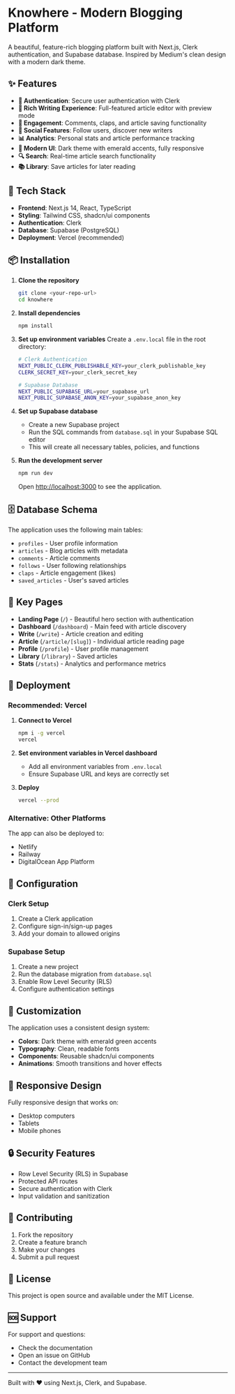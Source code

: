 # Knowhere - Modern Blogging Platform

A beautiful, feature-rich blogging platform built with Next.js, Clerk authentication, and Supabase database. Inspired by Medium's clean design with a modern dark theme.

## ✨ Features

- **🔐 Authentication**: Secure user authentication with Clerk
- **📝 Rich Writing Experience**: Full-featured article editor with preview mode
- **💬 Engagement**: Comments, claps, and article saving functionality
- **👥 Social Features**: Follow users, discover new writers
- **📊 Analytics**: Personal stats and article performance tracking
- **🎨 Modern UI**: Dark theme with emerald accents, fully responsive
- **🔍 Search**: Real-time article search functionality
- **📚 Library**: Save articles for later reading

## 🚀 Tech Stack

- **Frontend**: Next.js 14, React, TypeScript
- **Styling**: Tailwind CSS, shadcn/ui components
- **Authentication**: Clerk
- **Database**: Supabase (PostgreSQL)
- **Deployment**: Vercel (recommended)

## 📦 Installation

1. **Clone the repository**
   ```bash
   git clone <your-repo-url>
   cd knowhere
   ```

2. **Install dependencies**
   ```bash
   npm install
   ```

3. **Set up environment variables**
   Create a `.env.local` file in the root directory:
   ```bash
   # Clerk Authentication
   NEXT_PUBLIC_CLERK_PUBLISHABLE_KEY=your_clerk_publishable_key
   CLERK_SECRET_KEY=your_clerk_secret_key

   # Supabase Database
   NEXT_PUBLIC_SUPABASE_URL=your_supabase_url
   NEXT_PUBLIC_SUPABASE_ANON_KEY=your_supabase_anon_key
   ```

4. **Set up Supabase database**
   - Create a new Supabase project
   - Run the SQL commands from `database.sql` in your Supabase SQL editor
   - This will create all necessary tables, policies, and functions

5. **Run the development server**
   ```bash
   npm run dev
   ```

   Open [http://localhost:3000](http://localhost:3000) to see the application.

## 🗄️ Database Schema

The application uses the following main tables:
- `profiles` - User profile information
- `articles` - Blog articles with metadata
- `comments` - Article comments
- `follows` - User following relationships
- `claps` - Article engagement (likes)
- `saved_articles` - User's saved articles

## 🎯 Key Pages

- **Landing Page** (`/`) - Beautiful hero section with authentication
- **Dashboard** (`/dashboard`) - Main feed with article discovery
- **Write** (`/write`) - Article creation and editing
- **Article** (`/article/[slug]`) - Individual article reading page
- **Profile** (`/profile`) - User profile management
- **Library** (`/library`) - Saved articles
- **Stats** (`/stats`) - Analytics and performance metrics

## 🚀 Deployment

### Recommended: Vercel

1. **Connect to Vercel**
   ```bash
   npm i -g vercel
   vercel
   ```

2. **Set environment variables in Vercel dashboard**
   - Add all environment variables from `.env.local`
   - Ensure Supabase URL and keys are correctly set

3. **Deploy**
   ```bash
   vercel --prod
   ```

### Alternative: Other Platforms

The app can also be deployed to:
- Netlify
- Railway
- DigitalOcean App Platform

## 🔧 Configuration

### Clerk Setup
1. Create a Clerk application
2. Configure sign-in/sign-up pages
3. Add your domain to allowed origins

### Supabase Setup
1. Create a new project
2. Run the database migration from `database.sql`
3. Enable Row Level Security (RLS)
4. Configure authentication settings

## 🎨 Customization

The application uses a consistent design system:
- **Colors**: Dark theme with emerald green accents
- **Typography**: Clean, readable fonts
- **Components**: Reusable shadcn/ui components
- **Animations**: Smooth transitions and hover effects

## 📱 Responsive Design

Fully responsive design that works on:
- Desktop computers
- Tablets
- Mobile phones

## 🔒 Security Features

- Row Level Security (RLS) in Supabase
- Protected API routes
- Secure authentication with Clerk
- Input validation and sanitization

## 🤝 Contributing

1. Fork the repository
2. Create a feature branch
3. Make your changes
4. Submit a pull request

## 📄 License

This project is open source and available under the MIT License.

## 🆘 Support

For support and questions:
- Check the documentation
- Open an issue on GitHub
- Contact the development team

---

Built with ❤️ using Next.js, Clerk, and Supabase.
